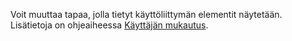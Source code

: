 Voit muuttaa tapaa, jolla tietyt käyttöliittymän elementit näytetään. Lisätietoja on ohjeaiheessa [Käyttäjän mukautus](../ui-user-personalization.md).
